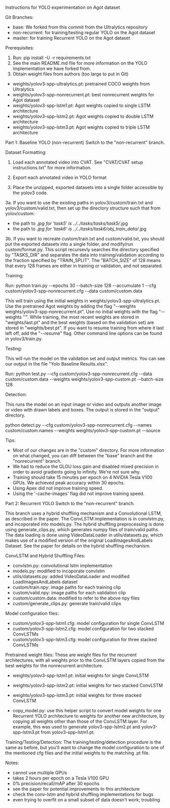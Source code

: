 Instructions for YOLO experimentation on Agot dataset

Git Branches:

- base: We forked from this commit from the Ultralytics repository
- non-recurrent: for training/testing regular YOLO on the Agot dataset
- master: for training Recurrent YOLO on the Agot dataset

Prerequisites:

1. Run: pip install -U -r requirements.txt
2. See the main README.md file for more information on the YOLO implementation we have forked from.
3. Obtain weight files from authors (too large to put in Git)
- weights/yolov3-spp-ultralytics.pt: pretrained COCO weights from Ultralytics
- weights/yolov3-spp-nonrecurrent.pt: best nonrecurrent weights for Agot dataset
- weights/yolov3-spp-lstm1.pt: Agot weights copied to single LSTM architecture
- weights/yolov3-spp-lstm2.pt: Agot weights copied to double LSTM architecture
- weights/yolov3-spp-lstm3.pt: Agot weights copied to triple LSTM architecture


Part 1: Baseline YOLO (non-recurrent)
Switch to the "non-recurrent" branch.


Dataset Formatting:

1. Load each annotated video into CVAT. See "CVAT/CVAT setup instructions.txt" for more information.

2. Export each annotated video in YOLO format

3. Place the unzipped, exported datasets into a single folder accessible by the yolov3 code.

3a. If you want to use the existing paths in yolov3/custom/train.txt and yolov3/custom/valid.txt, then set up the directory structure such that from yolov/custom:
- the path to *.jpg for 'task5' is ../../tasks/tasks/task5/*.jpg
- the path to *.jpg for 'task6' is ../../tasks/task6/obj_train_data/*.jpg

3b. If you want to recreate custom/train.txt and custom/valid.txt, you should put the exported datasets into a single folder, and modify/run custom/format.py. This script recursevly searches the directory specified by "TASKS_DIR" and separates the data into training/validation according to the fraction specified by "TRAIN_SPLIT". The "BATCH_SIZE" of 128 means that every 128 frames are either in training or validation, and not separated.


Training:

Run: python train.py --epochs 30 --batch-size 128 --accumulate 1 --cfg custom/yolov3-spp-nonrecurrent.cfg --data custom/custom.data

This will train using the initial weights in weights/yolov3-spp-ultralytics.pt. Use the pretrained Agot weights by adding the flag "--weights weights/yolov3-spp-nonrecurrent.pt". Use no initial weights with the flag "--weights ''". While training, the most recent weights are stored in "weights/last.pt" and the best weights (based on the validation set) are stored in "weights/best.pt". If you want to resume training from where it last left off, add the "--resume" flag. Other command line options can be found in yolov3/train.py.


Testing:

This will run the model on the validation set and output metrics. You can see our output in the file "Yolo Baseline Results.xlsx".

Run: python test.py --cfg custom/yolov3-spp-nonrecurrent.cfg --data custom/custom.data --weights weights/yolov3-spp-custom.pt --batch-size 128


Detection:

This runs the model on an input image or video and outputs another image or video with drawn labels and boxes. The output is stored in the "output" directory.

python detect.py --cfg custom/yolov3-spp-nonrecurrent.cfg --names custom/custom.names --weights weights/yolov3-spp-custom.pt --source <source video or image>


Tips:
- Most of our changes are in the "custom" directory. For more information on what changed, you can diff between the "base" branch and the "nonrecurrent" branch.
- We had to reduce the GLOU loss gain and disabled mixed precision in order to avoid gradients going to infinity. We're not sure why.
- Training should take 15 minutes per epoch on 4 NVIDIA Tesla V100 GPUs. We achieved peak accuracy within 30 epochs.
- Using Apex did not improve training speed.
- Using the '-cache-images' flag did not improve training speed.


Part 2: Recurrent YOLO
Switch to the "non-recurrent" branch.

This branch uses a hybrid shuffling mechanism and a Convolutional LSTM, as described in the paper. The ConvLSTM implementation is in convlstm.py, and incoporated into models.py. The hybrid shuffling preprocessing is done using generate_clips.py, which generates numpy files of train/valid paths. The data loading is done using VideoDataLoader in utils/datasets.py, which makes use of a modified version of the original LoadImagesAndLabels Dataset. See the paper for details on the hybrid shuffling mechanism.

ConvLSTM and Hybrid Shuffling Files:
- convlstm.py: convolutional lstm implementation
- models.py: modified to incoporate convlstm
- utils/datasets.py: added VideoDataLoader and modified LoadImagesAndLabels dataset
- custom/train.npy: image paths for each training clip
- custom/valid.npy: image paths for each validation clip
- custom/custom.data: modified to refer to the above npy files
- custom/generate_clips.py: generate train/valid clips

Model configuration files:
- custom/yolov3-spp-lstm1.cfg: model configuration for single ConvLSTM
- custom/yolov3-spp-lstm2.cfg: model configuration for two stacked ConvLSTMs
- custom/yolov3-spp-lstm3.cfg: model configuration for three stacked ConvLSTMs

Pretrained weight files:
These are weight files for the recurrent architectures, with all weights prior to the ConvLSTM layers copied from the best weights for the nonrecurrent architecture.

- weights/yolov3-spp-lstm1.pt: initial weights for single ConvLSTM
- weights/yolov3-spp-lstm2.pt: initial weights for two stacked ConvLSTM
- weights/yolov3-spp-lstm3.pt: initial weights for three stacked ConvLSTM

- copy_model.py: use this helper script to convert model weights for one Recurrent YOLO architecture to weights for another new architecture, by copying all weights other than those of the ConvLSTM layer. For example, this was used to generate yolov3-spp-lstm2.pt and yolov3-spp-lstm3.pt from yolov3-spp-lstm1.pt.

Training/Testing/Detection:
The training/testing/detection procedure is the same as before, but you'll want to change the model configuration to one of the mentioned cfg files and the initial weights to the matching .pt file.

Notes:
- cannot use multiple GPUs
- takes 2 hours per epoch on a Tesla V100 GPU
- 0% precision/recall/mAP after 30 epochs
- see the paper for potential improvements to this architecture
- check the conv-lstm and hybrid shuffling implementations for bugs
- even trying to overfit on a small subset of data doesn't work; troubling
